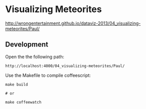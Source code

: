 # Visualizing Meteorites

http://wrongentertainment.github.io/dataviz-2013/04_visualizing-meteorites/Paul/

## Development

Open the the following path:

    http://localhost:4000/04_visualizing-meteorites/Paul/

Use the Makefile to compile coffeescript:

    make build

    # or
    
    make coffeewatch
